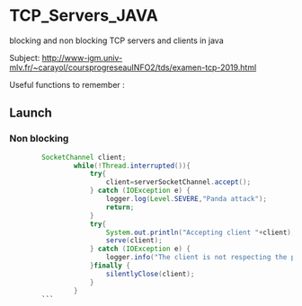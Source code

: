 # TCP_Servers_JAVA
blocking and non blocking TCP servers and clients in java


Subject: http://www-igm.univ-mlv.fr/~carayol/coursprogreseauINFO2/tds/examen-tcp-2019.html


Useful functions to remember : 

## Launch 
### Non blocking 
```java
        SocketChannel client;
				while(!Thread.interrupted()){
					try{
						client=serverSocketChannel.accept();
					} catch (IOException e) {
						logger.log(Level.SEVERE,"Panda attack");
						return;
					}
					try{
						System.out.println("Accepting client "+client);
						serve(client);
					} catch (IOException e) {
						logger.info("The client is not respecting the protocol");
					}finally {
						silentlyClose(client);
					}
				}
        ```

